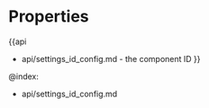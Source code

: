 
Properties
==========

{{api
- api/settings_id_config.md - the component ID
}}

@index:
- api/settings_id_config.md


